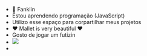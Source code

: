 - 👋 Fanklin
- Estou aprendendo programação (JavaScript)
- Utilizo esse espaço para corpartilhar meus projetos
- ❤️ Mallet is very beautiful ❤️
- Gosto de jogar um futizin 
- ![](https://media.tenor.com/9g6-z3_-mpkAAAAd/jackie-chan-shopee.gif)
- 
